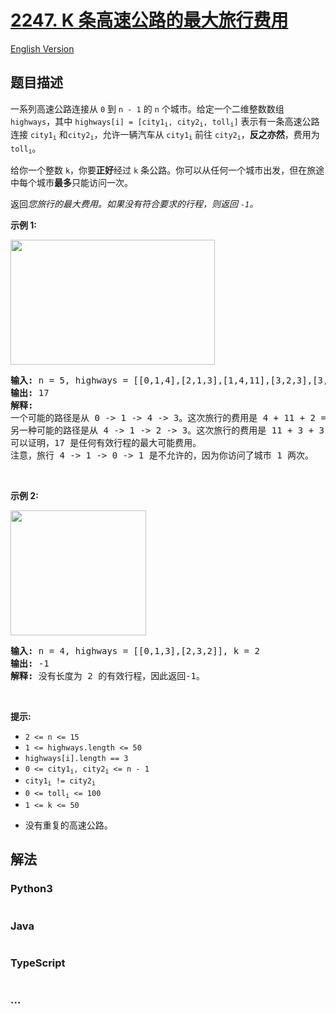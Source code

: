 # [2247. K 条高速公路的最大旅行费用](https://leetcode.cn/problems/maximum-cost-of-trip-with-k-highways)

[English Version](/solution/2200-2299/2247.Maximum%20Cost%20of%20Trip%20With%20K%20Highways/README_EN.md)

## 题目描述

<!-- 这里写题目描述 -->

<p>一系列高速公路连接从 <code>0</code> 到 <code>n - 1</code> 的 <code>n</code> 个城市。给定一个二维整数数组 <code>highways</code>，其中 <code>highways[i] = [city1<sub>i</sub>, city2<sub>i</sub>, toll<sub>i</sub>]</code> 表示有一条高速公路连接 <code>city1<sub>i</sub></code> 和<code>city2<sub>i</sub></code>，允许一辆汽车从 <code>city1<sub>i</sub></code> 前往 <code>city2<sub>i</sub></code>，<strong>反之亦然</strong>，费用为 <code>toll<sub>i</sub></code>。</p>

<p>给你一个整数 <code>k</code>，你要<strong>正好</strong>经过 <code>k</code> 条公路。你可以从任何一个城市出发，但在旅途中每个城市<strong>最多</strong>只能访问一次。</p>

<p>返回<em>您旅行的最大费用。如果没有符合要求的行程，则返回 <code>-1</code>。</em></p>

<p><strong class="example">示例 1:</strong></p>
<img src="https://fastly.jsdelivr.net/gh/doocs/leetcode@main/solution/2200-2299/2247.Maximum%20Cost%20of%20Trip%20With%20K%20Highways/images/image-20220418173304-1.png" style="height: 200px; width: 327px;" />
<pre>
<strong>输入:</strong> n = 5, highways = [[0,1,4],[2,1,3],[1,4,11],[3,2,3],[3,4,2]], k = 3
<strong>输出:</strong> 17
<strong>解释:</strong>
一个可能的路径是从 0 -&gt; 1 -&gt; 4 -&gt; 3。这次旅行的费用是 4 + 11 + 2 = 17。
另一种可能的路径是从 4 -&gt; 1 -&gt; 2 -&gt; 3。这次旅行的费用是 11 + 3 + 3 = 17。
可以证明，17 是任何有效行程的最大可能费用。
注意，旅行 4 -&gt; 1 -&gt; 0 -&gt; 1 是不允许的，因为你访问了城市 1 两次。
</pre>

<p>&nbsp;</p>

<p><strong class="example">示例 2:</strong></p>
<img src="https://fastly.jsdelivr.net/gh/doocs/leetcode@main/solution/2200-2299/2247.Maximum%20Cost%20of%20Trip%20With%20K%20Highways/images/image-20220418173342-2.png" style="height: 200px; width: 217px;" />
<pre>
<strong>输入:</strong> n = 4, highways = [[0,1,3],[2,3,2]], k = 2
<strong>输出:</strong> -1
<strong>解释:</strong> 没有长度为 2 的有效行程，因此返回-1。
</pre>

<p>&nbsp;</p>

<p><strong>提示:</strong></p>

<ul>
	<li><code>2 &lt;= n &lt;= 15</code></li>
	<li><code>1 &lt;= highways.length &lt;= 50</code></li>
	<li><code>highways[i].length == 3</code></li>
	<li><code>0 &lt;= city1<sub>i</sub>, city2<sub>i</sub> &lt;= n - 1</code></li>
	<li><code>city1<sub>i</sub> != city2<sub>i</sub></code></li>
	<li><code>0 &lt;= toll<sub>i</sub> &lt;= 100</code></li>
	<li><code>1 &lt;= k &lt;= 50</code></li>
	<li>
	<p data-group="1-1">没有重复的高速公路。</p>
	</li>
</ul>

## 解法

<!-- 这里可写通用的实现逻辑 -->

<!-- tabs:start -->

### **Python3**

<!-- 这里可写当前语言的特殊实现逻辑 -->

```python

```

### **Java**

<!-- 这里可写当前语言的特殊实现逻辑 -->

```java

```

### **TypeScript**

```ts

```

### **...**

```

```

<!-- tabs:end -->
